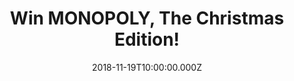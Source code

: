 ---
campaign-uuid: "c-3c7a97b8-049f-4bc1-ade9-c67954f1d1fb"
type: "Competition"
category: "Gifts"
date: "2018-11-19T10:00:00.000Z"
end-date: "2018-12-15T23:59:00.000Z"
disable-form: false
is_promoted: false
has_entry_page: true
title: "Win MONOPOLY, The Christmas Edition!"
competition-description: "<p>The world's favourite family board game brings you another\
  \ exciting edition of MONOPOLY,  the Christmas Edition! Choose your favourite festive\
  \ token, tour your favourite Christmassy things and accumulate fortunes, but watch\
  \ out for taxes, jail and bankruptcy</p>\n<p>This game is a MUST for the holidays.\
  \ Want it? Click below for a chance to win!</p>\n"
hero-header: "Win MONOPOLY, The Christmas Edition!"
terms-confirmation: "N/A"
banner-img: "https://assets.expresslyapp.com/asset-cf1b429e-1f81-4fcc-998e-09a4f8d06825.jpg"
logo-left-href: "http://club.expressly.io"
logo-left-image: "https://assets.expresslyapp.com/asset-fe931e4e-d961-4707-b7e5-97ddb84a1274.jpg"
logo-left-title: "Expressly club"
bg-image-hero: "https://assets.expresslyapp.com/asset-7846526a-5738-4337-8657-e22e1e6878af.jpg"
bg-image-first: "https://assets.expresslyapp.com/asset-e752ae31-0c08-4b33-a02f-845d5d3db897.jpg"
section1-content: "<p>The festive season starts here with this very special Christmas\
  \ Edition of MONOPOLY! Play as one of six bespoke tokens, including Rudolph, a snowman\
  \ and Santa himself! Travel around the board collecting your favourite things from\
  \ the season of goodwill: from Santa and his reindeer, to a full festive feast,\
  \ via decorating the tree and doing your Christmas shopping, no stocking would be\
  \ complete with this family favourite.\n</p>\n<p>If you’re looking forward to spending\
  \ the best time with your loved ones, enter the form below for a chance to win this\
  \ enjoyable game: MONOPOLY, The Christmas Edition!</p>\n"
entry-title: "Win MONOPOLY, The Christmas Edition!"
entry-content: "<p>Enter the draw to win MONOPOLY, The Christmas Edition.by completing\
  \ the form below before 23:59 on 15th of December 2018.</p>\n"
has-winner: true
winner-title: "CONGRATULATIONS to Chloe B. who won the MONOPOLY, The Christmas Edition!"
winner-banner: "https://assets.expresslyapp.com/asset-3d622b2d-17d2-482b-ae73-0eea256e37c4.jpg"
prize-description: "MONOPOLY, The Christmas Edition."
special-conditions: "Multiple entries are allowed up to one every day."
country-restrictions:
- "GB"
---